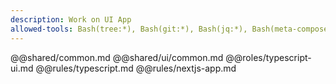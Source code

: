 ```yaml
---
description: Work on UI App
allowed-tools: Bash(tree:*), Bash(git:*), Bash(jq:*), Bash(meta-composer:*)
---
```

@@shared/common.md
@@shared/ui/common.md
@@roles/typescript-ui.md
@@rules/typescript.md
@@rules/nextjs-app.md
